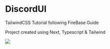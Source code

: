 # DiscordUI
TailwindCSS Tutorial following FireBase Guide

Project created using Next, Typescript & Tailwind

<img src="https://i.imgur.com/2plEPzk.png" />
